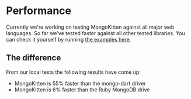 # Performance

Currently we're working on testing MongoKitten against all major web languages.
So far we've tested faster against all other tested libraries. You can check it yourself by running [the examples here](https://github.com/OpenKitten/Statistics).

## The difference

From our local tests the following results have come up:

- MongoKitten is 55% faster than the mongo-dart driver
- MongoKitten is 6% faster than the Ruby MongoDB drive
